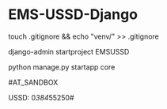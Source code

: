 # EMS-USSD-Django

touch .gitignore && echo "venv/" >> .gitignore

django-admin startproject EMSUSSD

python manage.py startapp core

#AT_SANDBOX

USSD:   0*384*55250#
